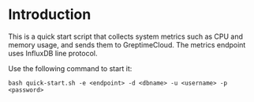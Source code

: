 # Introduction

This is a quick start script that collects system metrics such as CPU and memory usage, and sends them to GreptimeCloud. The metrics endpoint uses InfluxDB line protocol.

Use the following command to start it:

```shell
bash quick-start.sh -e <endpoint> -d <dbname> -u <username> -p <password>
```

